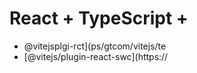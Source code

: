 # React + TypeScript + 
- @vitejsplgi-rct](ps/gtcom/vitejs/te
- [@vitejs/plugin-react-swc](https://
